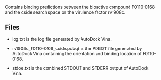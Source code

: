 Contains binding predictions between the bioactive compound F0110-0168 and the cside search space on the virulence factor rv1908c.

## Files

- log.txt is the log file generated by AutoDock Vina.

- rv1908c_F0110-0168_cside.pdbqt is the PDBQT file generated by AutoDock Vina containing the orientation and binding location of F0110-0168.

- stdoe.txt is the combined STDOUT and STDERR output of AutoDock Vina.

